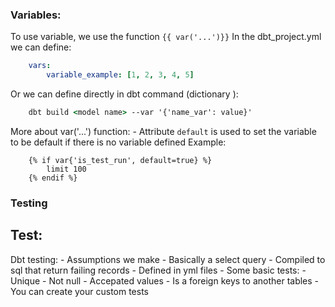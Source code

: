 ### Variables:

To use variable, we use the function `{{ var('...')}}`
In the dbt_project.yml we can define:
```yml
    vars:
        variable_example: [1, 2, 3, 4, 5]
```
Or we can define directly in dbt command (dictionary ):
```cmd
    dbt build <model name> --var '{'name_var': value}'
```
More about var('...') function:
    - Attribute `default` is used to set the variable to be default if there is no variable defined
    Example: 
```    
    {% if var{'is_test_run', default=true} %}
        limit 100
    {% endif %}
```


### Testing

## Test:
Dbt testing:
    - Assumptions we make
    - Basically a select query
    - Compiled to sql that return failing records
    - Defined in yml files
    - Some basic tests:
        - Unique
        - Not null
        - Accepated values
        - Is a foreign keys to another tables
    - You can create your custom tests

